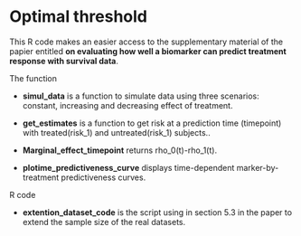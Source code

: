 # Optimal threshold
This R code makes an easier access to the supplementary material of the papier entitled **on evaluating how well a biomarker can predict treatment response with survival data**.

The function 

- **simul_data** is a function to simulate data using three scenarios: constant, increasing and decreasing  effect of treatment. 

- **get_estimates** is a function to get risk at a prediction time (timepoint) with treated(risk_1) and untreated(risk_1) subjects..

- **Marginal_effect_timepoint** returns rho_0(t)-rho_1(t). 

- **plotime_predictiveness_curve** displays time-dependent marker-by-treatment predictiveness curves.

R code 

- **extention_dataset_code** is the script using in section 5.3 in the paper to extend the sample size of the real datasets. 


